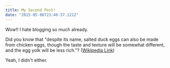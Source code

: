 ```yaml
---
title: My Second Post!
date: "2015-05-06T23:46:37.121Z"
---
```


Wow!! I hate blogging so much already.

Did you know that "despite its name, salted duck eggs can also be made from
chicken eggs, though the taste and texture will be somewhat different, and the
egg yolk will be less rich."?
([Wikipedia Link](http://en.wikipedia.org/wiki/Salted_duck_egg))

Yeah, I didn't either.
